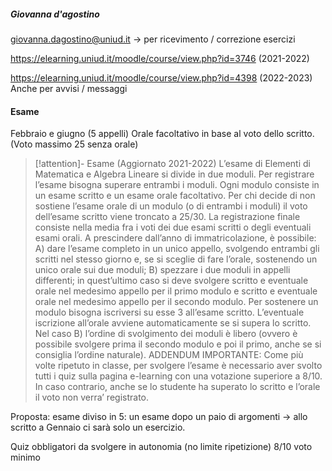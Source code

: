 ##### Giovanna d'agostino
giovanna.dagostino@uniud.it -> per ricevimento / correzione esercizi


https://elearning.uniud.it/moodle/course/view.php?id=3746 (2021-2022)

https://elearning.uniud.it/moodle/course/view.php?id=4398 (2022-2023)
	Anche per avvisi / messaggi
	

#### Esame
Febbraio e giugno (5 appelli)
Orale facoltativo in base al voto dello scritto. (Voto massimo 25 senza orale)

>[!attention]- Esame (Aggiornato 2021-2022)
> L’esame di Elementi di Matematica e Algebra Lineare si divide in due moduli.  Per registrare  l’esame bisogna superare entrambi i moduli. 
Ogni modulo consiste in  un esame scritto   e un esame orale facoltativo.
Per chi decide di non sostiene l’esame orale di un modulo  (o di entrambi i moduli) il voto  dell’esame scritto   viene troncato a 25/30. 
La registrazione finale consiste nella media fra i voti dei due esami  scritti  o    degli eventuali  esami orali. 
 A prescindere dall’anno di immatricolazione,   è possibile:
A) dare l’esame completo in un unico appello,  svolgendo entrambi gli scritti nel stesso giorno  e, se si sceglie di fare l’orale,  sostenendo un unico orale sui due moduli;
B) spezzare i due moduli in appelli differenti; in quest’ultimo caso si deve svolgere     scritto e  eventuale   orale   nel medesimo appello per il primo modulo e   scritto e eventuale   orale   nel medesimo   appello per il secondo modulo.
Per sostenere   un modulo  bisogna iscriversi su esse 3  all’esame scritto. L’eventuale iscrizione all’orale avviene automaticamente se si supera lo scritto.
Nel caso B) l’ordine di svolgimento dei moduli è  libero (ovvero è possibile svolgere prima il secondo modulo e poi il primo, anche se si consiglia l’ordine naturale).
ADDENDUM IMPORTANTE: Come più volte ripetuto in classe, per svolgere  l’esame è  necessario aver svolto tutti i quiz sulla pagina e-learning con una votazione 
superiore a 8/10.   In caso contrario, anche se lo studente ha superato lo scritto e l’orale il voto non verra’ registrato. 

Proposta: esame diviso in 5: un esame dopo un paio di argomenti -> allo scritto a Gennaio ci sarà solo un esercizio. 

Quiz obbligatori da svolgere in autonomia (no limite ripetizione) 8/10 voto minimo 


